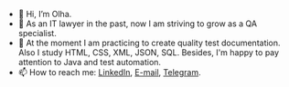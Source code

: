 - 👋 Hi, I’m Olha.
- 👀 As an IT lawyer in the past, now I am striving to grow as a QA specialist.
- 🌱 At the moment I am practicing to create quality test documentation. Also I study HTML, CSS, XML, JSON, SQL. Besides, I'm happy to pay attention to Java and test automation.
- 📫 How to reach me: 
 <a href="http://www.linkedin.com/in/olhaderkach">LinkedIn</a>, 
 <a href="http://olha.b.derkach@gmail.com">E-mail</a>, 
 <a href="http://https://t.me/helgaderkach">Telegram</a>.

<!---
OlhaDerkach/OlhaDerkach is a ✨ special ✨ repository because its `README.md` (this file) appears on your GitHub profile.
You can click the Preview link to take a look at your changes.
--->

